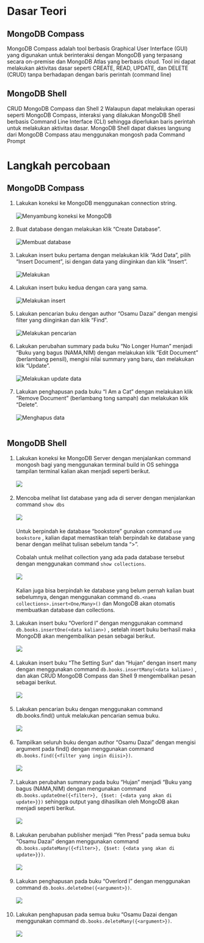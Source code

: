 # Dasar Teori

## MongoDB Compass

MongoDB Compass adalah tool berbasis Graphical User Interface (GUI) yang
digunakan untuk berinteraksi dengan MongoDB yang terpasang secara on-premise dan
MongoDB Atlas yang berbasis cloud. Tool ini dapat melakukan aktivitas dasar seperti
CREATE, READ, UPDATE, dan DELETE (CRUD) tanpa berhadapan dengan baris
perintah (command line)

## MongoDB Shell

CRUD MongoDB Compass dan Shell 2
Walaupun dapat melakukan operasi seperti MongoDB Compass, interaksi yang
dilakukan MongoDB Shell berbasis Command Line Interface (CLI) sehingga diperlukan
baris perintah untuk melakukan aktivitas dasar. MongoDB Shell dapat diakses langsung
dari MongoDB Compass atau menggunakan mongosh pada Command Prompt 

# Langkah percobaan

## MongoDB Compass
1. Lakukan koneksi ke MongoDB menggunakan connection string. <br><br>
![Menyambung koneksi ke MongoDB](../Screenshot/1.jpeg) <br><br>
2. Buat database dengan melakukan klik “Create Database”. <br><br>
![Membuat database](../Screenshot/2.jpeg) <br><br>
3. Lakukan insert buku pertama dengan melakukan klik “Add Data”, pilih “Insert Document”, isi dengan data yang diinginkan dan klik “Insert”. <br><br>
![Melakukan](../Screenshot/3.jpeg) <br><br>
4. Lakukan insert buku kedua dengan cara yang sama. <br><br>
![Melakukan insert](../Screenshot/4.jpeg) <br><br>
5. Lakukan pencarian buku dengan author “Osamu Dazai” dengan mengisi filter yang diinginkan dan klik “Find”. <br><br>
![Melakukan pencarian](../Screenshot/5.jpeg) <br><br>
6. Lakukan perubahan summary pada buku “No Longer Human” menjadi “Buku yang bagus (NAMA,NIM) dengan melakukan klik “Edit Document” (berlambang pensil), mengisi nilai summary yang baru, dan melakukan klik “Update”. <br><br>
![Melakukan update data](../Screenshot/6.jpeg) <br><br>
7. Lakukan penghapusan pada buku “I Am a Cat” dengan melakukan klik “Remove Document” (berlambang tong sampah) dan melakukan klik “Delete”. <br><br>
![Menghapus data ](../Screenshot/7.jpeg) <br><br>

## MongoDB Shell
1. Lakukan koneksi ke MongoDB Server dengan menjalankan command mongosh bagi yang menggunakan terminal build in OS sehingga tampilan terminal kalian akan menjadi seperti berikut. <br><br>
![](../Screenshot/8.jpeg) <br><br>
2. Mencoba melihat list database yang ada di server dengan menjalankan command ```show dbs``` <br><br>
![](../Screenshot/9.jpeg) <br><br>
   Untuk berpindah ke database “bookstore” gunakan command ```use bookstore``` , kalian dapat memastikan telah berpindah ke database yang benar dengan melihat tulisan sebelum tanda “>”. <br><br>
   Cobalah untuk melihat collection yang ada pada database tersebut dengan menggunakan command ```show collections```. <br><br>
   ![](../Screenshot/10.jpeg) <br><br>
   Kalian juga bisa berpindah ke database yang belum pernah kalian buat sebelumnya, dengan menggunakan command ```db.<nama 
collections>.insert<One/Many>()``` dan MongoDB akan otomatis membuatkan database dan collections.<br><br>
3. Lakukan insert buku “Overlord I” dengan menggunakan command ```db.books.insertOne(<data kalian>)``` , setelah insert buku berhasil maka MongoDB akan mengembalikan pesan sebagai berikut. <br><br>
![](../Screenshot/11.jpeg) <br><br>
4. Lakukan insert buku “The Setting Sun” dan “Hujan” dengan insert many dengan menggunakan command ```db.books.insertMany(<data kalian>)``` , dan akan CRUD MongoDB Compass dan Shell 9 mengembalikan pesan sebagai berikut.<br><br>
![](../Screenshot/12.jpeg) <br><br>
5. Lakukan pencarian buku dengan menggunakan command db.books.find() untuk melakukan pencarian semua buku.<br><br>
![](../Screenshot/13.jpeg) <br><br>
6. Tampilkan seluruh buku dengan author “Osamu Dazai” dengan mengisi argument pada find() dengan menggunakan command ```db.books.find({<filter yang ingin diisi>})```.<br><br>
![](../Screenshot/14.jpeg) <br><br>
7. Lakukan perubahan summary pada buku “Hujan” menjadi “Buku yang bagus (NAMA,NIM) dengan mengunakan command ```db.books.updateOne({<filter>}, {$set: {<data yang akan di update>}})``` sehingga output yang dihasilkan oleh MongoDB akan menjadi seperti berikut.<br><br>
![](../Screenshot/15.jpeg) <br><br>
8. Lakukan perubahan publisher menjadi “Yen Press” pada semua buku “Osamu Dazai” dengan menggunakan command ```db.books.updateMany({<filter>}, {$set: {<data yang akan di update>}})```.<br><br>
![](../Screenshot/16.jpeg) <br><br>
9. Lakukan penghapusan pada buku “Overlord I” dengan menggunakan command ```db.books.deleteOne({<argument>})```.<br><br>
![](../Screenshot/17.jpeg) <br><br>
10. Lakukan penghapusan pada semua buku “Osamu Dazai dengan menggunakan command ```db.books.deleteMany({<argument>})```.<br><br>
![](../Screenshot/18.jpeg) <br><br>
